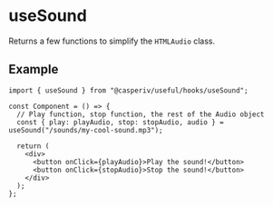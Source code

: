 # useSound

Returns a few functions to simplify the `HTMLAudio` class.

## Example

```tsx
import { useSound } from "@casperiv/useful/hooks/useSound";

const Component = () => {
  // Play function, stop function, the rest of the Audio object
  const { play: playAudio, stop: stopAudio, audio } = useSound("/sounds/my-cool-sound.mp3");

  return (
    <div>
      <button onClick={playAudio}>Play the sound!</button>
      <button onClick={stopAudio}>Stop the sound!</button>
    </div>
  );
};
```
